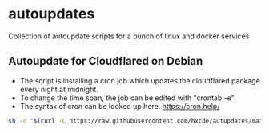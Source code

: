# autoupdates
Collection of autoupdate scripts for a bunch of linux and docker services

## Autoupdate for Cloudflared on Debian
- The script is installing a cron job which updates the cloudflared package every night at midnight.
- To change the time span, the job can be edited with "crontab -e". 
- The syntax of cron can be looked up here. https://cron.help/

```bash
sh -c "$(curl -L https://raw.githubusercontent.com/hxcde/autupdates/main/deb-flared-update.sh)"
```
